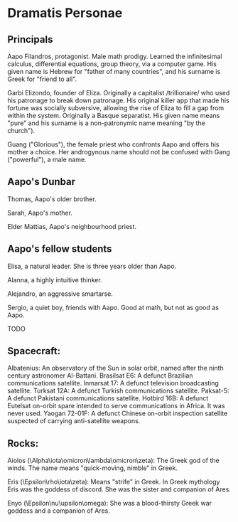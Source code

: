 # Dramatis Personae

## Principals

Aapo Filandros, protagonist. Male math prodigy. Learned the infinitesimal calculus, differential equations, group theory, via a computer game. His given name is Hebrew for "father of many countries", and his surname is Greek for "friend to all".

Garbi Elizondo, founder of Eliza. Originally a capitalist /trillionaire/ who used his patronage to break down patronage. His original killer app that made his fortune was socially subversive, allowing the rise of Eliza to fill a gap from within the system. Originally a Basque separatist. His given name means "pure" and his surname is a non-patronymic name meaning "by the church").

Guang ("Glorious"), the female priest who confronts Aapo and offers his mother a choice. Her androgynous name should not be confused with Gang ("powerful"), a male name.

## Aapo's Dunbar

Thomas, Aapo's older brother.

Sarah, Aapo's mother.

Elder Mattias, Aapo's neighbourhood priest.

## Aapo's fellow students

Elisa, a natural leader. She is three years older than Aapo.

Alanna, a highly intuitive thinker.

Alejandro, an aggressive smartarse.

Sergio, a quiet boy, friends with Aapo. Good at math, but not as good as Aapo.

TODO

## Spacecraft:

Albatenius: An observatory of the Sun in solar orbit, named after the ninth century astronomer Al-Battani.
Brasilsat E6: A defunct Brazilian communications satellite.
Inmarsat 17: A defunct television broadcasting satellite.
Turksat 12A: A defunct Turkish communications satellite.
Paksat-5: A defunct Pakistani communications satellite.
Hotbird 16B: A defunct Eutelsat on-orbit spare intended to serve communications in Africa. It was never used.
Yaogan 72-01F: A defunct Chinese on-orbit inspection satellite suspected of carrying anti-satellite weapons.

## Rocks:

Aiolos (\Alpha\iota\omicron\lambda\omicron\zeta): The Greek god of the winds. The name means "quick-moving, nimble" in Greek. 

Eris (\Epsilon\rho\iota\zeta): Means "strife" in Greek. In Greek mythology Eris was the goddess of discord. She was the sister and companion of Ares.

Enyo (\Epsilon\nu\upsilon\omega): She was a blood-thirsty Greek war goddess and a companion of Ares.

